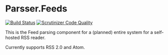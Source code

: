 Parsser.Feeds
=============
[![Build Status](https://api.travis-ci.org/mattwellss/Parsser.Feeds.svg)](https://travis-ci.org/mattwellss/Parsser.Feeds)
[![Scrutinizer Code Quality](https://scrutinizer-ci.com/g/mattwellss/Parsser.Feeds/badges/quality-score.png?b=master)](https://scrutinizer-ci.com/g/mattwellss/Parsser.Feeds/?branch=master)

This is the Feed parsing component for a (planned) entire system for a self-hosted RSS reader.

Currently supports RSS 2.0 and Atom.

